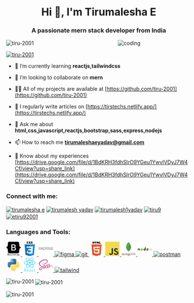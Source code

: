 <h1 align="center">Hi 👋, I'm Tirumalesha E</h1>
<h3 align="center">A passionate mern stack developer from India</h3>
<img align="right" src="https://static.vecteezy.com/system/resources/thumbnails/016/746/979/small/freelancer-software-developer-programmer-coder-illustrator-vector.jpg" width="200"  alt="coding"/>
<p align="left"> <img src="https://komarev.com/ghpvc/?username=tiru-2001&label=Profile%20views&color=0e75b6&style=flat" alt="tiru-2001" /> </p>

<p align="left"> <a href="https://github.com/ryo-ma/github-profile-trophy"><img src="https://github-profile-trophy.vercel.app/?username=tiru-2001" alt="tiru-2001" /></a> </p>

- 🌱 I’m currently learning **reactjs,tailwindcss**

- 👯 I’m looking to collaborate on **mern**

- 👨‍💻 All of my projects are available at [https://github.com/tiru-2001](https://github.com/tiru-2001)

- 📝 I regularly write articles on [https://tirstechs.netlify.app/](https://tirstechs.netlify.app/)

- 💬 Ask me about **html,css,javascript,reactjs,bootstrap,sass,express,nodejs**

- 📫 How to reach me **tirumaleshaeyadav@gmail.com**

- 📄 Know about my experiences [https://drive.google.com/file/d/1BdKRH3fdhSIrO9YGeu1YwvlVDyJ7W4Cf/view?usp=share_link](https://drive.google.com/file/d/1BdKRH3fdhSIrO9YGeu1YwvlVDyJ7W4Cf/view?usp=share_link)

<h3 align="left">Connect with me:</h3>
<p align="left">
<a href="https://linkedin.com/in/tirumalesha e" target="blank"><img align="center" src="https://raw.githubusercontent.com/rahuldkjain/github-profile-readme-generator/master/src/images/icons/Social/linked-in-alt.svg" alt="tirumalesha e" height="30" width="40" /></a>
<a href="https://fb.com/tirumalesh yadav" target="blank"><img align="center" src="https://raw.githubusercontent.com/rahuldkjain/github-profile-readme-generator/master/src/images/icons/Social/facebook.svg" alt="tirumalesh yadav" height="30" width="40" /></a>
<a href="https://instagram.com/tirumalesh1yadav" target="blank"><img align="center" src="https://raw.githubusercontent.com/rahuldkjain/github-profile-readme-generator/master/src/images/icons/Social/instagram.svg" alt="tirumalesh1yadav" height="30" width="40" /></a>
<a href="https://www.leetcode.com/tiru9" target="blank"><img align="center" src="https://raw.githubusercontent.com/rahuldkjain/github-profile-readme-generator/master/src/images/icons/Social/leet-code.svg" alt="tiru9" height="30" width="40" /></a>
<a href="https://auth.geeksforgeeks.org/user/etiru92001" target="blank"><img align="center" src="https://raw.githubusercontent.com/rahuldkjain/github-profile-readme-generator/master/src/images/icons/Social/geeks-for-geeks.svg" alt="etiru92001" height="30" width="40" /></a>
</p>

<h3 align="left">Languages and Tools:</h3>
<p align="left"> <a href="https://getbootstrap.com" target="_blank" rel="noreferrer"> <img src="https://raw.githubusercontent.com/devicons/devicon/master/icons/bootstrap/bootstrap-plain-wordmark.svg" alt="bootstrap" width="40" height="40"/> </a> <a href="https://www.w3schools.com/css/" target="_blank" rel="noreferrer"> <img src="https://raw.githubusercontent.com/devicons/devicon/master/icons/css3/css3-original-wordmark.svg" alt="css3" width="40" height="40"/> </a> <a href="https://expressjs.com" target="_blank" rel="noreferrer"> <img src="https://raw.githubusercontent.com/devicons/devicon/master/icons/express/express-original-wordmark.svg" alt="express" width="40" height="40"/> </a> <a href="https://www.figma.com/" target="_blank" rel="noreferrer"> <img src="https://www.vectorlogo.zone/logos/figma/figma-icon.svg" alt="figma" width="40" height="40"/> </a> <a href="https://git-scm.com/" target="_blank" rel="noreferrer"> <img src="https://www.vectorlogo.zone/logos/git-scm/git-scm-icon.svg" alt="git" width="40" height="40"/> </a> <a href="https://www.w3.org/html/" target="_blank" rel="noreferrer"> <img src="https://raw.githubusercontent.com/devicons/devicon/master/icons/html5/html5-original-wordmark.svg" alt="html5" width="40" height="40"/> </a> <a href="https://developer.mozilla.org/en-US/docs/Web/JavaScript" target="_blank" rel="noreferrer"> <img src="https://raw.githubusercontent.com/devicons/devicon/master/icons/javascript/javascript-original.svg" alt="javascript" width="40" height="40"/> </a> <a href="https://www.mongodb.com/" target="_blank" rel="noreferrer"> <img src="https://raw.githubusercontent.com/devicons/devicon/master/icons/mongodb/mongodb-original-wordmark.svg" alt="mongodb" width="40" height="40"/> </a> <a href="https://nodejs.org" target="_blank" rel="noreferrer"> <img src="https://raw.githubusercontent.com/devicons/devicon/master/icons/nodejs/nodejs-original-wordmark.svg" alt="nodejs" width="40" height="40"/> </a> <a href="https://postman.com" target="_blank" rel="noreferrer"> <img src="https://www.vectorlogo.zone/logos/getpostman/getpostman-icon.svg" alt="postman" width="40" height="40"/> </a> <a href="https://www.python.org" target="_blank" rel="noreferrer"> <img src="https://raw.githubusercontent.com/devicons/devicon/master/icons/python/python-original.svg" alt="python" width="40" height="40"/> </a> <a href="https://reactjs.org/" target="_blank" rel="noreferrer"> <img src="https://raw.githubusercontent.com/devicons/devicon/master/icons/react/react-original-wordmark.svg" alt="react" width="40" height="40"/> </a> <a href="https://sass-lang.com" target="_blank" rel="noreferrer"> <img src="https://raw.githubusercontent.com/devicons/devicon/master/icons/sass/sass-original.svg" alt="sass" width="40" height="40"/> </a> <a href="https://tailwindcss.com/" target="_blank" rel="noreferrer"> <img src="https://www.vectorlogo.zone/logos/tailwindcss/tailwindcss-icon.svg" alt="tailwind" width="40" height="40"/> </a> </p>

<p><img align="left" src="https://github-readme-stats.vercel.app/api/top-langs?username=tiru-2001&show_icons=true&locale=en&layout=compact" alt="tiru-2001" /></p>

<p>&nbsp;<img align="center" src="https://github-readme-stats.vercel.app/api?username=tiru-2001&show_icons=true&locale=en" alt="tiru-2001" /></p>

<p><img align="center" src="https://github-readme-streak-stats.herokuapp.com/?user=tiru-2001&" alt="tiru-2001" /></p>
